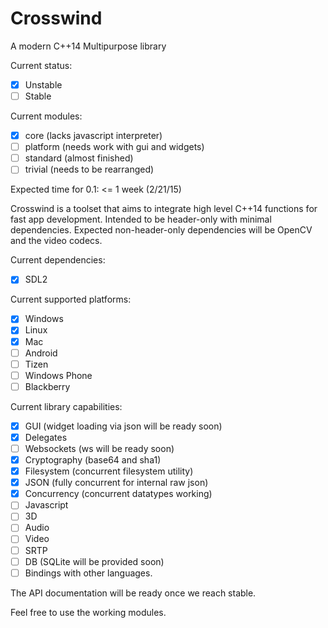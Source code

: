 # Crosswind
A modern C++14 Multipurpose library

Current status: 

- [x] Unstable
- [ ] Stable

Current modules:
- [x] core (lacks javascript interpreter)
- [ ] platform (needs work with gui and widgets)
- [ ] standard (almost finished)
- [ ] trivial  (needs to be rearranged)

Expected time for 0.1: <= 1 week (2/21/15)

Crosswind is a toolset that aims to integrate high level C++14 functions for fast app development.
Intended to be header-only with minimal dependencies. Expected non-header-only dependencies will be OpenCV and the video codecs. 

Current dependencies:
- [x] SDL2

Current supported platforms:

- [x] Windows
- [x] Linux
- [x] Mac
- [ ] Android
- [ ] Tizen
- [ ] Windows Phone
- [ ] Blackberry

Current library capabilities:

- [x] GUI 		   (widget loading via json will be ready soon)
- [x] Delegates	
- [ ] Websockets   (ws will be ready soon)
- [x] Cryptography (base64 and sha1)
- [x] Filesystem   (concurrent filesystem utility)
- [x] JSON		   (fully concurrent for internal raw json)
- [x] Concurrency  (concurrent datatypes working)
- [ ] Javascript
- [ ] 3D
- [ ] Audio
- [ ] Video
- [ ] SRTP
- [ ] DB (SQLite will be provided soon)
- [ ] Bindings with other languages.

The API documentation will be ready once we reach stable.

Feel free to use the working modules. 
